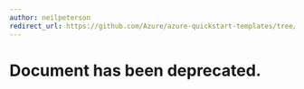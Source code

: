```yaml
---
author: neilpeterson
redirect_url: https://github.com/Azure/azure-quickstart-templates/tree/master/windows-server-containers-preview
---
```


# Document has been deprecated.